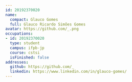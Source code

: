 ```yaml
---
id: 20192370020
name:
  compact: Glauco Gomes
  full: Glauco Ricardo Simões Gomes
avatar: https://github.com/_.png
occupations:
- id: 20192370020
  type: student
  campus: ifpb-jp
  course: cstsi
  isFinished: false
addresses:
  github: https://github.com/_
  linkedin: https://www.linkedin.com/in/glauco-gomes/
---
```

